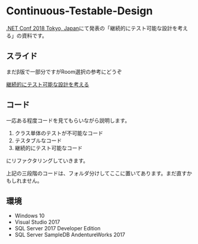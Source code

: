 # Continuous-Testable-Design

[.NET Conf 2018 Tokyo, Japan](https://csugjp.connpass.com/event/100049/)にて発表の「継続的にテスト可能な設計を考える」の資料です。

## スライド

まだβ版で一部分ですがRoom選択の参考にどうぞ

[継続的にテスト可能な設計を考える](https://www.slideshare.net/AtsushiNakamura4/ss-119275254)

## コード

一応ある程度コードを見てもらいながら説明します。

1. クラス単体のテストが不可能なコード
2. テスタブルなコード
3. 継続的にテスト可能なコード

にリファクタリングしていきます。

上記の三段階のコードは、フォルダ分けしてここに置いてあります。まだ直すかもしれません。

## 環境

* Windows 10
* Visual Studio 2017
* SQL Server 2017 Developer Edition
* SQL Server SampleDB AndentureWorks 2017
